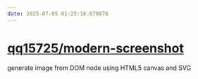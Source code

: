 ```yaml
---
date: 2025-07-05 01:25:18.670876
---
```


# [qq15725/modern-screenshot](https://github.com/qq15725/modern-screenshot)

generate image from DOM node using HTML5 canvas and SVG